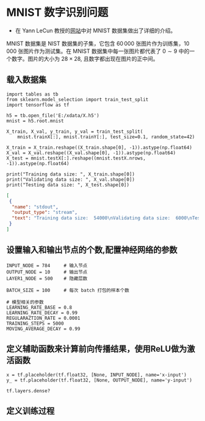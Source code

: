 # MNIST 数字识别问题

- 在 Yann LeCun 教授的[网站](http://yann.lecun.com/exdb/mnist)中对 MNIST 数据集做出了详细的介绍。

MNIST 数据集是 NIST 数据集的子集，它包含 $60\,000$ 张图片作为训练集，$10\,000$ 张图片作为测试集。在 MNIST 数据集中每一张图片都代表了 $0\sim9$ 中的一个数字。图片的大小为 $28 \times 28$, 且数字都出现在图片的正中间。

## 载入数据集

```{.python .input  n=2}
import tables as tb
from sklearn.model_selection import train_test_split
import tensorflow as tf

h5 = tb.open_file('E:/xdata/X.h5')
mnist = h5.root.mnist

X_train, X_val, y_train, y_val = train_test_split(
    mnist.trainX[:], mnist.trainY[:], test_size=0.1, random_state=42)

X_train = X_train.reshape((X_train.shape[0], -1)).astype(np.float64)
X_val = X_val.reshape((X_val.shape[0], -1)).astype(np.float64)
X_test = mnist.testX[:].reshape((mnist.testX.nrows, -1)).astype(np.float64)

print("Training data size: ", X_train.shape[0])
print("Validating data size: ", X_val.shape[0])
print("Testing data size: ", X_test.shape[0])
```

```{.json .output n=2}
[
 {
  "name": "stdout",
  "output_type": "stream",
  "text": "Training data size:  54000\nValidating data size:  6000\nTesting data size:  10000\n"
 }
]
```

## 设置输入和输出节点的个数,配置神经网络的参数

```{.python .input  n=3}
INPUT_NODE = 784     # 输入节点
OUTPUT_NODE = 10     # 输出节点
LAYER1_NODE = 500    # 隐藏层数       
                              
BATCH_SIZE = 100     # 每次 batch 打包的样本个数        

# 模型相关的参数
LEARNING_RATE_BASE = 0.8      
LEARNING_RATE_DECAY = 0.99    
REGULARAZTION_RATE = 0.0001   
TRAINING_STEPS = 5000        
MOVING_AVERAGE_DECAY = 0.99  
```

## 定义辅助函数来计算前向传播结果，使用ReLU做为激活函数

```{.python .input  n=4}
x = tf.placeholder(tf.float32, [None, INPUT_NODE], name='x-input')
y_ = tf.placeholder(tf.float32, [None, OUTPUT_NODE], name='y-input')
```

```{.python .input  n=6}
tf.layers.dense?
```

## 定义训练过程
